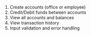 
1. Create accounts (office or employee)
2. Credit/Debit funds between accounts
3. View all accounts and balances
4. View transaction history
5. Input validation and error handling
   
